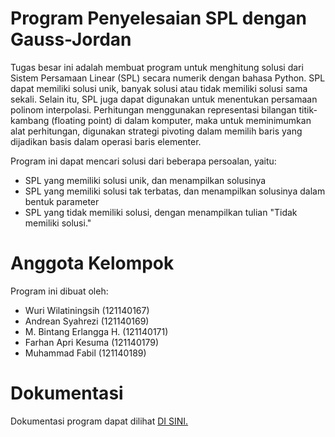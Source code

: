 # Program Penyelesaian SPL dengan Gauss-Jordan

Tugas besar ini adalah membuat program untuk menghitung solusi dari Sistem
Persamaan Linear (SPL) secara numerik dengan bahasa Python. SPL dapat memiliki solusi
unik, banyak solusi atau tidak memiliki solusi sama sekali. Selain itu, SPL juga dapat
digunakan untuk menentukan persamaan polinom interpolasi. Perhitungan menggunakan
representasi bilangan titik-kambang (floating point) di dalam komputer, maka untuk
meminimumkan alat perhitungan, digunakan strategi pivoting dalam memilih baris yang
dijadikan basis dalam operasi baris elementer.

Program ini dapat mencari solusi dari beberapa persoalan, yaitu:
- SPL yang memiliki solusi unik, dan menampilkan solusinya
- SPL yang memiliki solusi tak terbatas, dan menampilkan solusinya dalam bentuk parameter
- SPL yang tidak memiliki solusi, dengan menampilkan tulian "Tidak memiliki solusi."

# Anggota Kelompok

Program ini dibuat oleh:
- Wuri Wilatiningsih (121140167)
- Andrean Syahrezi (121140169)
- M. Bintang Erlangga H. (121140171)
- Farhan Apri Kesuma (121140179)
- Muhammad Fabil (121140189)

# Dokumentasi

Dokumentasi program dapat dilihat <a href="https://github.com/parhannn/Matvek-40167/tree/main/doc">DI SINI.</a>
